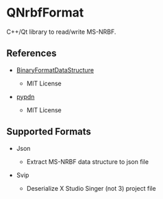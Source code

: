 # QNrbfFormat

C++/Qt library to read/write MS-NRBF.

## References

+ [BinaryFormatDataStructure](https://github.com/bbowyersmyth/BinaryFormatDataStructure)
  + MIT License

+ [pypdn](https://github.com/addisonElliott/pypdn)
  + MIT License

## Supported Formats

+ Json
  + Extract MS-NRBF data structure to json file

+ Svip
  + Deserialize X Studio Singer (not 3) project file